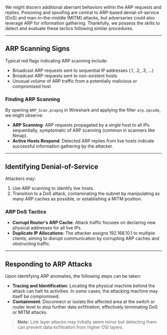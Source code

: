 We might discern additional aberrant behaviors within the ARP requests and replies. Poisoning and spoofing are central to ARP-based denial-of-service (DoS) and man-in-the-middle (MITM) attacks, but adversaries could also leverage ARP for information gathering. Thankfully, we possess the skills to detect and evaluate these tactics following similar procedures.

---

## ARP Scanning Signs

Typical red flags indicating ARP scanning include:
- Broadcast ARP requests sent to sequential IP addresses (.1, .2, .3, ...)
- Broadcast ARP requests sent to non-existent hosts
- Unusual volume of ARP traffic from a potentially malicious or compromised host

### Finding ARP Scanning

By opening `ARP_Scan.pcapng` in Wireshark and applying the filter `arp.opcode`, we might observe:

- **ARP Scanning**: ARP requests propagated by a single host to all IPs sequentially, symptomatic of ARP scanning (common in scanners like Nmap).
- **Active Hosts Respond**: Detected ARP replies from live hosts indicate successful information gathering by the attacker.

---

## Identifying Denial-of-Service

Attackers may:
1. Use ARP scanning to identify live hosts.
2. Transition to a DoS attack, contaminating the subnet by manipulating as many ARP caches as possible, or establishing a MITM position.

### ARP DoS Tactics

- **Corrupt Router's ARP Cache**: Attack traffic focuses on declaring new physical addresses for all live IPs.
- **Duplicate IP Allocations**: The attacker assigns 192.168.10.1 to multiple clients, aiming to disrupt communication by corrupting ARP caches and obstructing traffic.

---

## Responding to ARP Attacks

Upon identifying ARP anomalies, the following steps can be taken:

- **Tracing and Identification**: Locating the physical machine behind the attack can halt its activities. In some cases, the attacking machine may itself be compromised.
- **Containment**: Disconnect or isolate the affected area at the switch or router level to stop further data exfiltration, effectively terminating DoS or MITM attacks.

> **Note:** Link layer attacks may initially seem minor but detecting them can prevent data exfiltration from higher OSI layers.

